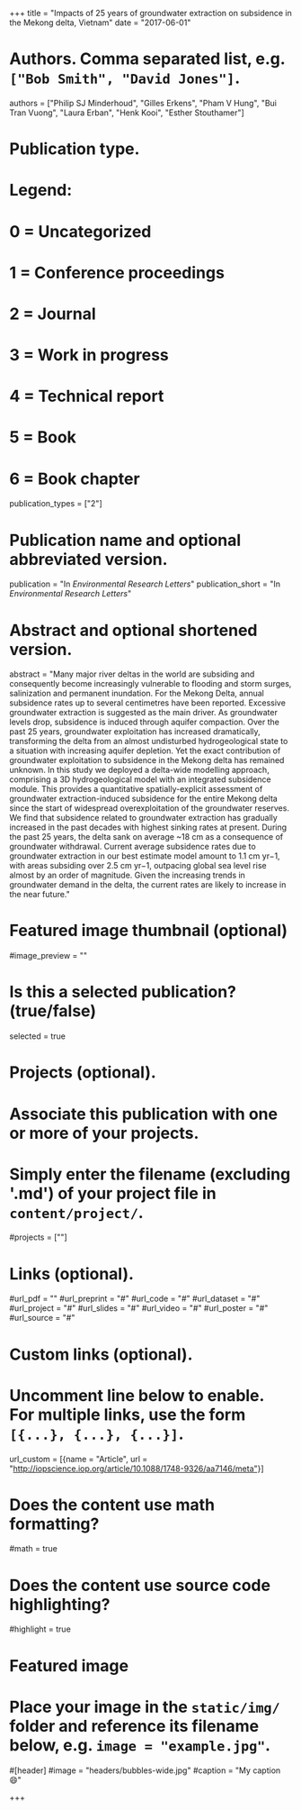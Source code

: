 +++
title = "Impacts of 25 years of groundwater extraction on subsidence in the Mekong delta, Vietnam"
date = "2017-06-01"

# Authors. Comma separated list, e.g. `["Bob Smith", "David Jones"]`.
authors = ["Philip SJ Minderhoud", "Gilles Erkens", "Pham V Hung", "Bui Tran Vuong", "Laura Erban", "Henk Kooi", "Esther Stouthamer"]

# Publication type.
# Legend:
# 0 = Uncategorized
# 1 = Conference proceedings
# 2 = Journal
# 3 = Work in progress
# 4 = Technical report
# 5 = Book
# 6 = Book chapter
publication_types = ["2"]

# Publication name and optional abbreviated version.
publication = "In *Environmental Research Letters*"
publication_short = "In *Environmental Research Letters*"

# Abstract and optional shortened version.
abstract = "Many major river deltas in the world are subsiding and consequently become increasingly vulnerable to flooding and storm surges, salinization and permanent inundation. For the Mekong Delta, annual subsidence rates up to several centimetres have been reported. Excessive groundwater extraction is suggested as the main driver. As groundwater levels drop, subsidence is induced through aquifer compaction. Over the past 25 years, groundwater exploitation has increased dramatically, transforming the delta from an almost undisturbed hydrogeological state to a situation with increasing aquifer depletion. Yet the exact contribution of groundwater exploitation to subsidence in the Mekong delta has remained unknown. In this study we deployed a delta-wide modelling approach, comprising a 3D hydrogeological model with an integrated subsidence module. This provides a quantitative spatially-explicit assessment of groundwater extraction-induced subsidence for the entire Mekong delta since the start of widespread overexploitation of the groundwater reserves. We find that subsidence related to groundwater extraction has gradually increased in the past decades with highest sinking rates at present. During the past 25 years, the delta sank on average ~18 cm as a consequence of groundwater withdrawal. Current average subsidence rates due to groundwater extraction in our best estimate model amount to 1.1 cm yr−1, with areas subsiding over 2.5 cm yr−1, outpacing global sea level rise almost by an order of magnitude. Given the increasing trends in groundwater demand in the delta, the current rates are likely to increase in the near future."

# Featured image thumbnail (optional)
#image_preview = ""

# Is this a selected publication? (true/false)
selected = true

# Projects (optional).
#   Associate this publication with one or more of your projects.
#   Simply enter the filename (excluding '.md') of your project file in `content/project/`.
#projects = [""]

# Links (optional).
#url_pdf = ""
#url_preprint = "#"
#url_code = "#"
#url_dataset = "#"
#url_project = "#"
#url_slides = "#"
#url_video = "#"
#url_poster = "#"
#url_source = "#"

# Custom links (optional).
#   Uncomment line below to enable. For multiple links, use the form `[{...}, {...}, {...}]`.
url_custom = [{name = "Article", url = "http://iopscience.iop.org/article/10.1088/1748-9326/aa7146/meta"}]

# Does the content use math formatting?
#math = true

# Does the content use source code highlighting?
#highlight = true

# Featured image
# Place your image in the `static/img/` folder and reference its filename below, e.g. `image = "example.jpg"`.
#[header]
#image = "headers/bubbles-wide.jpg"
#caption = "My caption :smile:"

+++
